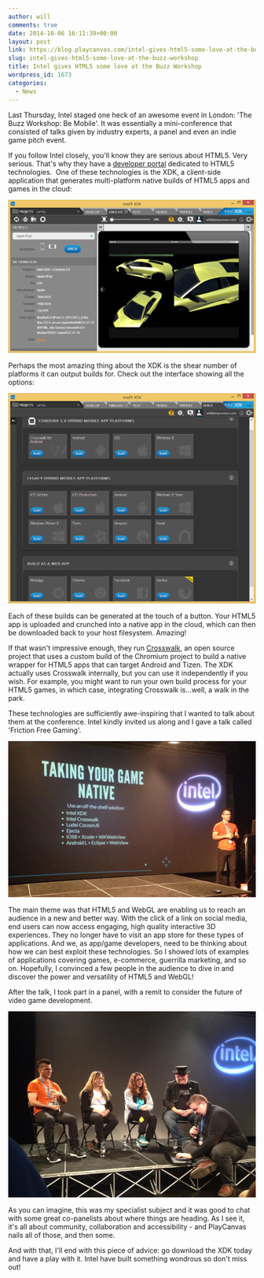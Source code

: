```yaml
---
author: will
comments: true
date: 2014-10-06 16:11:39+00:00
layout: post
link: https://blog.playcanvas.com/intel-gives-html5-some-love-at-the-buzz-workshop/
slug: intel-gives-html5-some-love-at-the-buzz-workshop
title: Intel gives HTML5 some love at the Buzz Workshop
wordpress_id: 1673
categories:
  - News
---
```


Last Thursday, Intel staged one heck of an awesome event in London: 'The Buzz Workshop: Be Mobile'. It was essentially a mini-conference that consisted of talks given by industry experts, a panel and even an indie game pitch event.

If you follow Intel closely, you'll know they are serious about HTML5. Very serious. That's why they have a [developer portal](https://software.intel.com/en-us/html5/home) dedicated to HTML5 technologies.  One of these technologies is the XDK, a client-side application that generates multi-platform native builds of HTML5 apps and games in the cloud:

[![xdk](/assets/media/xdk.png)](/assets/media/xdk.png)

Perhaps the most amazing thing about the XDK is the shear number of platforms it can output builds for. Check out the interface showing all the options:

[![builds](/assets/media/builds.png)](/assets/media/builds.png)

Each of these builds can be generated at the touch of a button. Your HTML5 app is uploaded and crunched into a native app in the cloud, which can then be downloaded back to your host filesystem. Amazing!

If that wasn't impressive enough, they run [Crosswalk](https://crosswalk-project.org/), an open source project that uses a custom build of the Chromium project to build a native wrapper for HTML5 apps that can target Android and Tizen. The XDK actually uses Crosswalk internally, but you can use it independently if you wish. For example, you might want to run your own build process for your HTML5 games, in which case, integrating Crosswalk is...well, a walk in the park.

These technologies are sufficiently awe-inspiring that I wanted to talk about them at the conference. Intel kindly invited us along and I gave a talk called 'Friction Free Gaming'.

[![native](/assets/media/native.png)](/assets/media/native.png)

The main theme was that HTML5 and WebGL are enabling us to reach an audience in a new and better way. With the click of a link on social media, end users can now access engaging, high quality interactive 3D experiences. They no longer have to visit an app store for these types of applications. And we, as app/game developers, need to be thinking about how we can best exploit these technologies. So I showed lots of examples of applications covering games, e-commerce, guerrilla marketing, and so on. Hopefully, I convinced a few people in the audience to dive in and discover the power and versatility of HTML5 and WebGL!

After the talk, I took part in a panel, with a remit to consider the future of video game development.

[![panel](/assets/media/panel.png)](/assets/media/panel.png)

As you can imagine, this was my specialist subject and it was good to chat with some great co-panelists about where things are heading. As I see it, it's all about community, collaboration and accessibility - and PlayCanvas nails all of those, and then some.

And with that, I'll end with this piece of advice: go download the XDK today and have a play with it. Intel have built something wondrous so don't miss out!
